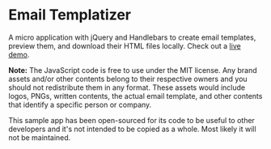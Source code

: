 Email Templatizer
=======================

A micro application with jQuery and Handlebars to create email templates, preview them, and download their HTML files locally. Check out a [live demo](http://istocode.com/shared/email-templatizer-fancy/).

**Note:** The JavaScript code is free to use under the MIT license. Any brand assets and/or other contents belong to their respective owners and you should not redistribute them in any format. These assets would include logos, PNGs, written contents, the actual email template, and other contents that identify a specific person or company.

This sample app has been open-sourced for its code to be useful to other developers and it's not intended to be copied as a whole. Most likely it will not be maintained.

